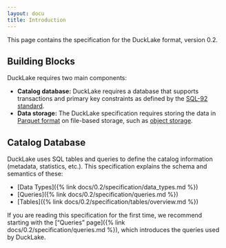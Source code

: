 ```yaml
---
layout: docu
title: Introduction
---
```


This page contains the specification for the DuckLake format, version 0.2.

## Building Blocks

DuckLake requires two main components:

* **Catalog database:** DuckLake requires a database that supports transactions and primary key constraints as defined by the [SQL-92 standard](https://en.wikipedia.org/wiki/SQL-92).
* **Data storage:** The DuckLake specification requires storing the data in [Parquet format](https://parquet.apache.org/docs/file-format/) on file-based storage, such as [object storage](https://en.wikipedia.org/wiki/Object_storage).

## Catalog Database

DuckLake uses SQL tables and queries to define the catalog information (metadata, statistics, etc.).
This specification explains the schema and semantics of these:

* [Data Types]({% link docs/0.2/specification/data_types.md %})
* [Queries]({% link docs/0.2/specification/queries.md %})
* [Tables]({% link docs/0.2/specification/tables/overview.md %})

If you are reading this specification for the first time,
we recommend starting with the [“Queries” page]({% link docs/0.2/specification/queries.md %}),
which introduces the queries used by DuckLake.
